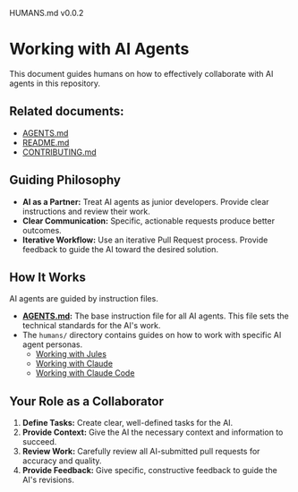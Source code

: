 HUMANS.md v0.0.2

# Working with AI Agents

This document guides humans on how to effectively collaborate with AI agents in this repository. 

## Related documents:

- [AGENTS.md](./AGENTS.md)
- [README.md](./README.md)
- [CONTRIBUTING.md](./CONTRIBUTING.md)

## Guiding Philosophy

- **AI as a Partner:** Treat AI agents as junior developers. Provide clear instructions and review their work.
- **Clear Communication:** Specific, actionable requests produce better outcomes.
- **Iterative Workflow:** Use an iterative Pull Request process. Provide feedback to guide the AI toward the desired solution.

## How It Works

AI agents are guided by instruction files.

- **[AGENTS.md](./AGENTS.md):** The base instruction file for all AI agents.
  This file sets the technical standards for the AI's work.
- The `humans/` directory contains guides on how to work with specific AI agent personas.
  - [Working with Jules](humans/HUMANS.jules.md)
  - [Working with Claude](humans/HUMANS.claude.md)
  - [Working with Claude Code](humans/HUMANS.claude.code.md)

## Your Role as a Collaborator

1.  **Define Tasks:** Create clear, well-defined tasks for the AI.
2.  **Provide Context:** Give the AI the necessary context and information to succeed.
3.  **Review Work:** Carefully review all AI-submitted pull requests for accuracy and quality.
4.  **Provide Feedback:** Give specific, constructive feedback to guide the AI's revisions.
